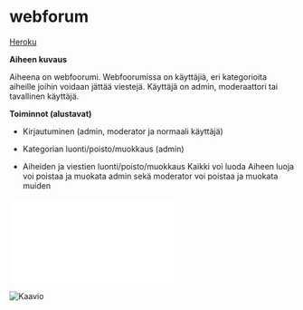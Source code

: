 # webforum

[Heroku](https://warm-anchorage-65897.herokuapp.com/)

**Aiheen kuvaus**

Aiheena on webfoorumi. Webfoorumissa on käyttäjiä, eri kategorioita aiheille joihin voidaan jättää viestejä. Käyttäjä on admin, moderaattori tai tavallinen käyttäjä.

**Toiminnot (alustavat)**

*	Kirjautuminen (admin, moderator ja normaali käyttäjä)

*	Kategorian luonti/poisto/muokkaus (admin)

*	Aiheiden ja viestien luonti/poisto/muokkaus
		Kaikki voi luoda
		Aiheen luoja voi poistaa ja muokata
		admin sekä moderator voi poistaa ja muokata muiden

![Tuntikirjanpito](/dokumentaatio/tuntikirjanpito.md)

![Kaavio](/dokumentaatio/KAAVIO.png)
